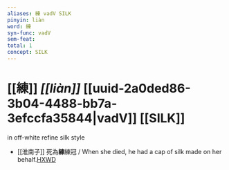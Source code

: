 ```yaml
---
aliases: 練 vadV SILK
pinyin: liàn
word: 練
syn-func: vadV
sem-feat: 
total: 1
concept: SILK 
---
```

# [[練]] *[[liàn]]*  [[uuid-2a0ded86-3b04-4488-bb7a-3efccfa35844|vadV]] [[SILK]]
in off-white refine silk style
 - [[淮南子]] 死為**練**練冠 / When she died, he had a cap of silk made on her behalf.[HXWD](https://hxwd.org/textview.html?location=KR3j0010_tls_013-4a.3)